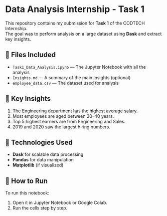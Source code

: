 # Data Analysis Internship - Task 1

This repository contains my submission for **Task 1** of the CODTECH Internship.  
The goal was to perform analysis on a large dataset using **Dask** and extract key insights.

## 📌 **Files Included**
- `Task1_Data_Analysis.ipynb` — The Jupyter Notebook with all the analysis
- `Insights.md` — A summary of the main insights (optional)
- `employee_data.csv` — The dataset used for analysis

## 📌 **Key Insights**
1. The Engineering department has the highest average salary.
2. Most employees are aged between 30–40 years.
3. Top 5 highest earners are from Engineering and Sales.
4. 2019 and 2020 saw the largest hiring numbers.

## 📌 **Technologies Used**
- **Dask** for scalable data processing
- **Pandas** for data manipulation
- **Matplotlib** (if visualized)

## 📌 **How to Run**
To run this notebook:
1. Open it in Jupyter Notebook or Google Colab.
2. Run the cells step by step.
